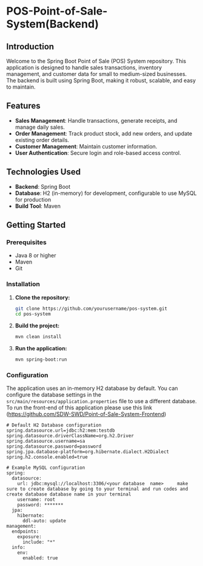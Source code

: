 # POS-Point-of-Sale-System(Backend)
## Introduction
Welcome to the Spring Boot Point of Sale (POS) System repository. This application is designed to handle sales transactions, inventory management, and customer data for small to medium-sized businesses. The backend is built using Spring Boot, making it robust, scalable, and easy to maintain.

## Features
- **Sales Management**: Handle transactions, generate receipts, and manage daily sales.
- **Order Management**: Track product stock, add new orders, and update existing order details.
- **Customer Management**: Maintain customer information.
- **User Authentication**: Secure login and role-based access control.

## Technologies Used
- **Backend**: Spring Boot
- **Database**: H2 (in-memory) for development, configurable to use MySQL  for production
- **Build Tool**: Maven

## Getting Started

### Prerequisites
- Java 8 or higher
- Maven
- Git

### Installation

1. **Clone the repository:**
    ```sh
    git clone https://github.com/yourusername/pos-system.git
    cd pos-system
    ```

2. **Build the project:**
    ```sh
    mvn clean install
    ```

3. **Run the application:**
    ```sh
    mvn spring-boot:run
    ```

### Configuration

The application uses an in-memory H2 database by default. You can configure the database settings in the `src/main/resources/application.properties` file to use a different database.
To run the front-end of this application please use this link (https://github.com/SDW-SWD/Point-of-Sale-System-Frontend)

```properties
# Default H2 Database configuration
spring.datasource.url=jdbc:h2:mem:testdb
spring.datasource.driverClassName=org.h2.Driver
spring.datasource.username=sa
spring.datasource.password=password
spring.jpa.database-platform=org.hibernate.dialect.H2Dialect
spring.h2.console.enabled=true

# Example MySQL configuration
spring:
  datasource:
    url: jdbc:mysql://localhost:3306/<your database  name>     make sure to create database by going to your terminal and run codes and create database database name in your terminal
    username: root
    password: *******
  jpa:
    hibernate:
      ddl-auto: update
management:
  endpoints:
    exposure:
      include: "*"
  info:
    env:
      enabled: true



